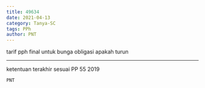 ```yaml
---
title: 49634
date: 2021-04-13
category: Tanya-SC
tags: PPh
author: PNT
---
```


tarif pph final untuk bunga obligasi apakah turun

---

ketentuan terakhir sesuai PP 55 2019

`PNT`
